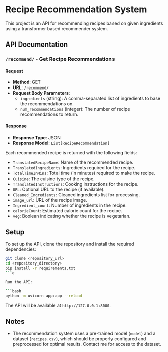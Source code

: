 # Recipe Recommendation System

This project is an API for recommending recipes based on given ingredients using a transformer based recommender system.

## API Documentation

### `/recommend/` - Get Recipe Recommendations

#### Request
- **Method**: GET
- **URL**: `/recommend/`
- **Request Body Parameters**:
  - `ingredients` (string): A comma-separated list of ingredients to base the recommendations on.
  - `num_recommendations` (integer): The number of recipe recommendations to return.

#### Response
- **Response Type**: JSON
- **Response Model**: `List[RecipeRecommendation]`

Each recommended recipe is returned with the following fields:
- `TranslatedRecipeName`: Name of the recommended recipe.
- `TranslatedIngredients`: Ingredients required for the recipe.
- `TotalTimeInMins`: Total time (in minutes) required to make the recipe.
- `Cuisine`: The cuisine type of the recipe.
- `TranslatedInstructions`: Cooking instructions for the recipe.
- `URL`: Optional URL to the recipe (if available).
- `Cleaned_Ingredients`: Cleaned ingredients list for processing.
- `image_url`: URL of the recipe image.
- `Ingredient_count`: Number of ingredients in the recipe.
- `calorieCount`: Estimated calorie count for the recipe.
- `veg`: Boolean indicating whether the recipe is vegetarian.



## Setup

To set up the API, clone the repository and install the required dependencies:

```bash
git clone <repository_url>
cd <repository_directory>
pip install -r requirements.txt
```e

Run the API:

```bash
python -m uvicorn app:app --reload
```

The API will be available at `http://127.0.0.1:8000`.

## Notes
- The recommendation system uses a pre-trained model (`model`) and a dataset (`recipes.csv`), which should be properly configured and preprocessed for optimal results. Contact me for access to the dataset.
